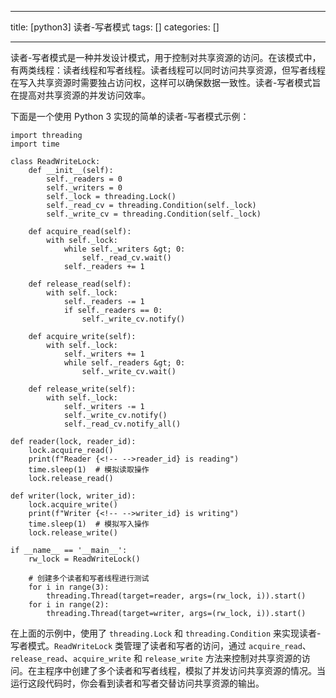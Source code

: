 
--- 
title:  [python3] 读者-写者模式 
tags: []
categories: [] 

---
读者-写者模式是一种并发设计模式，用于控制对共享资源的访问。在该模式中，有两类线程：读者线程和写者线程。读者线程可以同时访问共享资源，但写者线程在写入共享资源时需要独占访问权，这样可以确保数据一致性。读者-写者模式旨在提高对共享资源的并发访问效率。

下面是一个使用 Python 3 实现的简单的读者-写者模式示例：

```
import threading
import time

class ReadWriteLock:
    def __init__(self):
        self._readers = 0
        self._writers = 0
        self._lock = threading.Lock()
        self._read_cv = threading.Condition(self._lock)
        self._write_cv = threading.Condition(self._lock)

    def acquire_read(self):
        with self._lock:
            while self._writers &gt; 0:
                self._read_cv.wait()
            self._readers += 1

    def release_read(self):
        with self._lock:
            self._readers -= 1
            if self._readers == 0:
                self._write_cv.notify()

    def acquire_write(self):
        with self._lock:
            self._writers += 1
            while self._readers &gt; 0:
                self._write_cv.wait()

    def release_write(self):
        with self._lock:
            self._writers -= 1
            self._write_cv.notify()
            self._read_cv.notify_all()

def reader(lock, reader_id):
    lock.acquire_read()
    print(f"Reader {<!-- -->reader_id} is reading")
    time.sleep(1)  # 模拟读取操作
    lock.release_read()

def writer(lock, writer_id):
    lock.acquire_write()
    print(f"Writer {<!-- -->writer_id} is writing")
    time.sleep(1)  # 模拟写入操作
    lock.release_write()

if __name__ == '__main__':
    rw_lock = ReadWriteLock()

    # 创建多个读者和写者线程进行测试
    for i in range(3):
        threading.Thread(target=reader, args=(rw_lock, i)).start()
    for i in range(2):
        threading.Thread(target=writer, args=(rw_lock, i)).start()

```

在上面的示例中，使用了 `threading.Lock` 和 `threading.Condition` 来实现读者-写者模式。`ReadWriteLock` 类管理了读者和写者的访问，通过 `acquire_read`、`release_read`、`acquire_write` 和 `release_write` 方法来控制对共享资源的访问。在主程序中创建了多个读者和写者线程，模拟了并发访问共享资源的情况。当运行这段代码时，你会看到读者和写者交替访问共享资源的输出。
